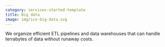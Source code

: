 ```yaml
---
category: services-started-template
title: Big data
image: img/ico-big-data.svg
---
```


We organize efficient ETL pipelines and data warehouses that can handle terrabytes of data without runaway costs.
